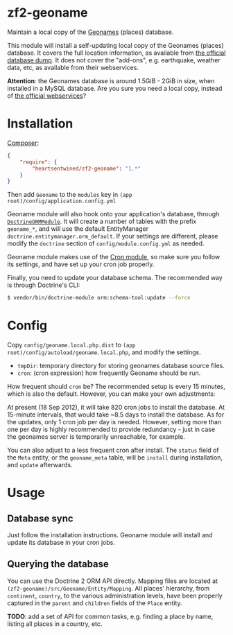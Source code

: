 # zf2-geoname

Maintain a local copy of the [Geonames](http://geonames.org) (places) database.

This module will install a self-updating local copy of the Geonames (places) database. It covers the full location information, as available from [the official database dump](http://download.geonames.org/export/dump/). It does not cover the "add-ons", e.g. earthquake, weather data, etc, as available from their webservices.

**Attention**: the Geonames database is around 1.5GiB - 2GiB in size, when installed in a MySQL database. Are you sure you need a local copy, instead of [the official webservices](http://www.geonames.org/export/ws-overview.html)?

# Installation

[Composer](http://getcomposer.org/):

```json
{
    "require": {
        "heartsentwined/zf2-geoname": "1.*"
    }
}
```

Then add `Geoname` to the `modules` key in `(app root)/config/application.config.yml`

Geoname module will also hook onto your application's database, through [`DoctrineORMModule`](https://github.com/doctrine/DoctrineORMModule). It will create a number of tables with the prefix `geoname_*`, and will use the default EntityManager `doctrine.entitymanager.orm_default`. If your settings are different, please modify the `doctrine` section of `config/module.config.yml` as needed.

Geoname module makes use of the [Cron module](https://github.com/heartsentwined/zf2-cron), so make sure you follow its settings, and have set up your cron job properly.

Finally, you need to update your database schema. The recommended way is through Doctrine's CLI:

```sh
$ vendor/bin/doctrine-module orm:schema-tool:update --force
```

# Config

Copy `config/geoname.local.php.dist` to `(app root)/config/autoload/geoname.local.php`, and modify the settings.

- `tmpDir`: temporary directory for storing geonames database source files.
- `cron`: (cron expression) how frequently Geoname should be run.

How frequent should `cron` be? The recommended setup is every 15 minutes, which is also the default. However, you can make your own adjustments:

At present (18 Sep 2012), it will take 820 cron jobs to install the database. At 15-minute intervals, that would take ~8.5 days to install the database. As for the updates, only 1 cron job per day is needed. However, setting more than one per day is highly recommended to provide redundancy - just in case the geonames server is temporarily unreachable, for example.

You can also adjust to a less frequent cron after install. The `status` field of the `Meta` entity, or the `geoname_meta` table, will be `install` during installation, and `update` afterwards.

# Usage

## Database sync

Just follow the installation instructions. Geoname module will install and update its database in your cron jobs.

## Querying the database

You can use the Doctrine 2 ORM API directly. Mapping files are located at `(zf2-geoname)/src/Geoname/Entity/Mapping`. All places' hierarchy, from `continent`, `country`, to the various administration levels, have been properly captured in the `parent` and `children` fields of the `Place` entity.

**TODO**: add a set of API for common tasks, e.g. finding a place by name, listing all places in a country, etc.
